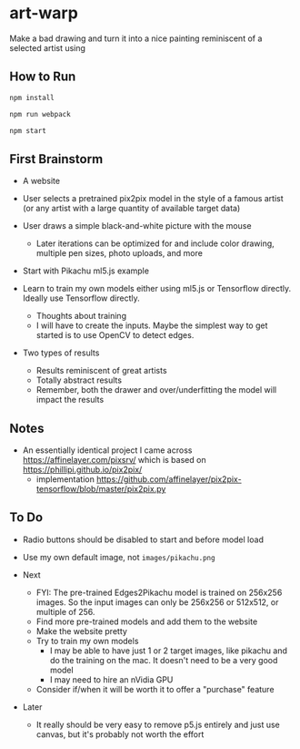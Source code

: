 # art-warp

Make a bad drawing and turn it into a nice painting reminiscent of a selected artist using 

## How to Run

```sh
npm install
```

```sh
npm run webpack
```

```sh
npm start
```

## First Brainstorm

- A website
- User selects a pretrained pix2pix model in the style of a famous artist (or any artist with a large quantity of available target data)
- User draws a simple black-and-white picture with the mouse
  - Later iterations can be optimized for and include color drawing, multiple pen sizes, photo uploads, and more
- Start with Pikachu ml5.js example
- Learn to train my own models either using ml5.js or Tensorflow directly. Ideally use Tensorflow directly.
  - Thoughts about training
  - I will have to create the inputs. Maybe the simplest way to get started is to use OpenCV to detect edges.

- Two types of results
  - Results reminiscent of great artists
  - Totally abstract results
  - Remember, both the drawer and over/underfitting the model will impact the results

## Notes

- An essentially identical project I came across https://affinelayer.com/pixsrv/ which is based on https://phillipi.github.io/pix2pix/ 
  - implementation https://github.com/affinelayer/pix2pix-tensorflow/blob/master/pix2pix.py

## To Do

- Radio buttons should be disabled to start and before model load
- Use my own default image, not `images/pikachu.png`

- Next
  - FYI: The pre-trained Edges2Pikachu model is trained on 256x256 images. So the input images can only be 256x256 or 512x512, or multiple of 256.
  - Find more pre-trained models and add them to the website
  - Make the website pretty
  - Try to train my own models
    - I may be able to have just 1 or 2 target images, like pikachu and do the training on the mac. It doesn't need to be a very good model 
    - I may need to hire an nVidia GPU
  - Consider if/when it will be worth it to offer a "purchase" feature

- Later
  - It really should be very easy to remove p5.js entirely and just use canvas, but it's probably not worth the effort
